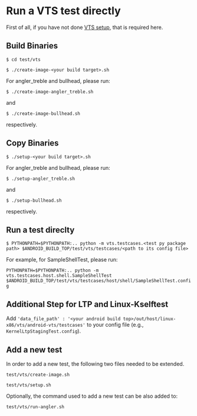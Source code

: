 # Run a VTS test directly

First of all, if you have not done [VTS setup](../setup/index.md), that is required here.

## Build Binaries

`$ cd test/vts`

`$ ./create-image-<your build target>.sh`

For angler_treble and bullhead, please run:

`$ ./create-image-angler_treble.sh`

and

`$ ./create-image-bullhead.sh`

respectively.

## Copy Binaries

`$ ./setup-<your build target>.sh`

For angler_treble and bullhead, please run:

`$ ./setup-angler_treble.sh`

and

`$ ./setup-bullhead.sh`

respectively.

## Run a test direclty

`$ PYTHONPATH=$PYTHONPATH:.. python -m vts.testcases.<test py package path> $ANDROID_BUILD_TOP/test/vts/testcases/<path to its config file>`

For example, for SampleShellTest, please run:

`PYTHONPATH=$PYTHONPATH:.. python -m vts.testcases.host.shell.SampleShellTest $ANDROID_BUILD_TOP/test/vts/testcases/host/shell/SampleShellTest.config`

## Additional Step for LTP and Linux-Kselftest

Add `'data_file_path' : '<your android build top>/out/host/linux-x86/vts/android-vts/testcases'`
to your config file (e.g., `KernelLtpStagingTest.config`).

## Add a new test

In order to add a new test, the following two files needed to be extended.

`test/vts/create-image.sh`

`test/vts/setup.sh`

Optionally, the command used to add a new test can be also added to:

`test/vts/run-angler.sh`
